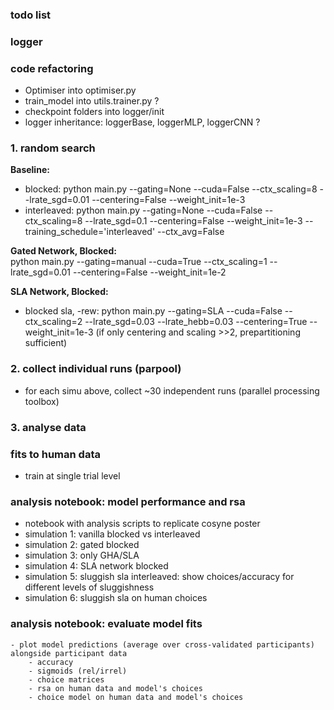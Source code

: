 ### todo list 

### logger 
<!-- - log performance, network weights, layer-wise activity patterns -->

### code refactoring
- Optimiser into optimiser.py
- train_model into utils.trainer.py ?
- checkpoint folders into logger/init
- logger inheritance: loggerBase, loggerMLP, loggerCNN ?

### 1. random search
<!-- - parallel processing toolbox for HP search (ray tune) -->
<!-- https://docs.ray.io/en/master/tune/examples/tune_basic_example.html
https://docs.ray.io/en/master/ray-overview/index.html
https://docs.ray.io/en/master/tune/api_docs/schedulers.html

https://docs.ray.io/en/master/tune/tutorials/tune-tutorial.html
https://docs.ray.io/en/master/tune/tutorials/tune-pytorch-cifar.html -->


**Baseline:**  
- blocked: python main.py --gating=None --cuda=False  --ctx_scaling=8 --lrate_sgd=0.01 --centering=False --weight_init=1e-3
- interleaved: python main.py --gating=None --cuda=False  --ctx_scaling=8 --lrate_sgd=0.1 --centering=False --weight_init=1e-3 --training_schedule='interleaved' --ctx_avg=False

**Gated Network, Blocked:**  
python main.py --gating=manual --cuda=True  --ctx_scaling=1 --lrate_sgd=0.01 --centering=False --weight_init=1e-2

**SLA Network, Blocked:**  
- blocked sla, -rew:  python main.py --gating=SLA --cuda=False  --ctx_scaling=2 --lrate_sgd=0.03 --lrate_hebb=0.03 --centering=True --weight_init=1e-3
(if only centering and scaling >>2, prepartitioning sufficient)

### 2. collect individual runs (parpool)
- for each simu above, collect ~30 independent runs (parallel processing toolbox)

### 3. analyse data 
### fits to human data
- train at single trial level

### analysis notebook: model performance and rsa
- notebook with analysis scripts to replicate cosyne poster
- simulation 1: vanilla blocked vs interleaved
- simulation 2: gated blocked 
- simulation 3: only GHA/SLA
- simulation 4: SLA network blocked
- simulation 5: sluggish sla interleaved: show choices/accuracy for different levels of sluggishness
- simulation 6: sluggish sla on human choices 

### analysis notebook: evaluate model fits
    - plot model predictions (average over cross-validated participants) alongside participant data
        - accuracy
        - sigmoids (rel/irrel)
        - choice matrices
        - rsa on human data and model's choices
        - choice model on human data and model's choices
